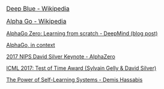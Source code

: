 <a style="font-size: 1rem;" href="https://en.wikipedia.org/wiki/Deep_Blue_(chess_computer)">Deep Blue - Wikipedia</a>

<a style="font-size: 1rem;" href="https://en.wikipedia.org/wiki/AlphaGo">Alpha Go - Wikipedia</a>

[AlphaGo Zero: Learning from scratch - DeepMind (blog post)](https://deepmind.com/blog/alphago-zero-learning-scratch/)

[AlphaGo, in context](https://medium.com/@karpathy/alphago-in-context-c47718cb95a5)

[2017 NIPS David Silver Keynote - AlphaZero](https://www.youtube.com/watch?v=A3ekFcZ3KNw)

[ICML 2017: Test of Time Award (Sylvain Gelly & David Silver)](https://www.youtube.com/watch?v=Bm7zah_LrmE)

[The Power of Self-Learning Systems - Demis Hassabis](https://www.youtube.com/watch?v=3N9phq_yZP0)

